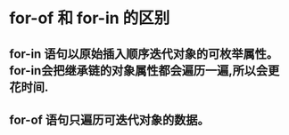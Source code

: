 # for-of 和 for-in 的区别

## for-in 语句以原始插入顺序迭代对象的可枚举属性。for-in会把继承链的对象属性都会遍历一遍,所以会更花时间.

## for-of 语句只遍历可迭代对象的数据。